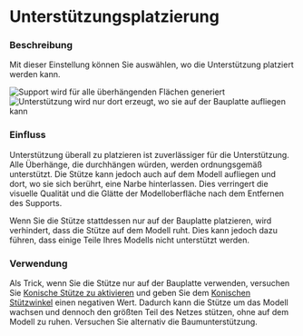 Unterstützungsplatzierung
====
### **Beschreibung**
Mit dieser Einstellung können Sie auswählen, wo die Unterstützung platziert werden kann.

![Support wird für alle überhängenden Flächen generiert](../images/support_type_everywhere.png)
![Unterstützung wird nur dort erzeugt, wo sie auf der Bauplatte aufliegen kann](../images/support_type_touching_buildplate.png)

### **Einfluss**
Unterstützung überall zu platzieren ist zuverlässiger für die Unterstützung. Alle Überhänge, die durchhängen würden, werden ordnungsgemäß unterstützt. Die Stütze kann jedoch auch auf dem Modell aufliegen und dort, wo sie sich berührt, eine Narbe hinterlassen. Dies verringert die visuelle Qualität und die Glätte der Modelloberfläche nach dem Entfernen des Supports.

Wenn Sie die Stütze stattdessen nur auf der Bauplatte platzieren, wird verhindert, dass die Stütze auf dem Modell ruht. Dies kann jedoch dazu führen, dass einige Teile Ihres Modells nicht unterstützt werden.

### **Verwendung**
Als Trick, wenn Sie die Stütze nur auf der Bauplatte verwenden, versuchen Sie [Konische Stütze zu aktivieren](../experimental/support_conical_enabled.md) und geben Sie dem [Konischen Stützwinkel](../experimental/support_conical_angle.md) einen negativen Wert. Dadurch kann die Stütze um das Modell wachsen und dennoch den größten Teil des Netzes stützen, ohne auf dem Modell zu ruhen. Versuchen Sie alternativ die Baumunterstützung.